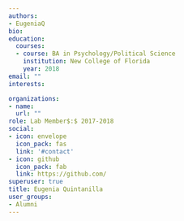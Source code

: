 ```yaml
---
authors:
- EugeniaQ
bio: 
education:
  courses:
  - course: BA in Psychology/Political Science
    institution: New College of Florida
    year: 2018
email: ""
interests:

organizations:
- name: 
  url: ""
role: Lab Member$:$ 2017-2018
social:
- icon: envelope
  icon_pack: fas
  link: '#contact'
- icon: github
  icon_pack: fab
  link: https://github.com/
superuser: true
title: Eugenia Quintanilla
user_groups:
- Alumni
---
```


